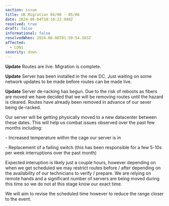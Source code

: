 ```yaml
---
section: issue
title: UK Migration 04/06 - 05/06
date: 2024-06-04T10:10:22.940Z
resolved: true
draft: false
informational: false
resolvedWhen: 2024-06-06T01:50:54.183Z
affected:
  - LON1
severity: down
---
```

**Update** Routes are live. Migration is complete.

**Update** Server has been installed in the new DC. Just waiting on some network updates to be made before routes can be made live.

**Update** Server de-racking has begun. Due to the risk of reboots as fibers are moved we have decided that we will be removing routes until the hazard is cleared. Routes have already been removed in advance of our sever being de-racked.

O﻿ur server will be getting physically moved to a new datacenter between these dates. This will help us combat issues observed over the past few months including:

﻿- Increased temperature within the cage our server is in

﻿- Replacement of a failing switch (this has been responsible for a few 5-10s per week interruptions over the past month)

E﻿xpected interuption is likely just a couple hours, however depending on when we get scheduled we may restrict routes before / after depending on the availability of our technicians to verify / prepare. We are relying on remote hands and a significant number of servers are being moved during this time so we do not at this stage know our exact time.

W﻿e will aim to revise the scheduled time however to reduce the range closer to the event.